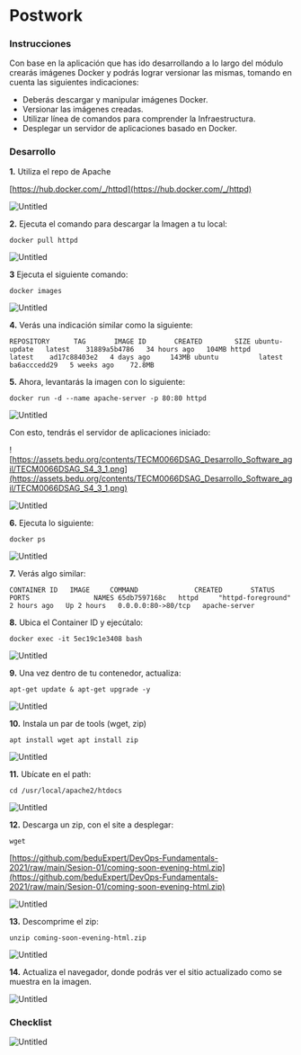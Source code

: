 # Postwork

### **Instrucciones**

Con base en la aplicación que has ido desarrollando a lo largo del módulo crearás imágenes Docker y podrás lograr versionar las mismas, tomando en cuenta las siguientes indicaciones:

- Deberás descargar y manipular imágenes Docker.
- Versionar las imágenes creadas.
- Utilizar línea de comandos para comprender la Infraestructura.
- Desplegar un servidor de aplicaciones basado en Docker.

### Desarrollo

**1.** Utiliza el repo de Apache

[https://hub.docker.com/_/httpd](https://hub.docker.com/_/httpd)

![Untitled](Postwork%204b3310eabc3d48e289c24ee77a13c2ed/Untitled.png)

**2.** Ejecuta el comando para descargar la Imagen a tu local:

`docker pull httpd`

![Untitled](Postwork%204b3310eabc3d48e289c24ee77a13c2ed/Untitled%201.png)

**3** Ejecuta el siguiente comando:

`docker images`

![Untitled](Postwork%204b3310eabc3d48e289c24ee77a13c2ed/Untitled%202.png)

**4.** Verás una indicación similar como la siguiente:

`REPOSITORY      TAG       IMAGE ID       CREATED        SIZE ubuntu-update   latest    31889a5b4786   34 hours ago   104MB httpd           latest    ad17c88403e2   4 days ago     143MB ubuntu          latest    ba6acccedd29   5 weeks ago    72.8MB`

**5.** Ahora, levantarás la imagen con lo siguiente:

`docker run -d --name apache-server -p 80:80 httpd`

![Untitled](Postwork%204b3310eabc3d48e289c24ee77a13c2ed/Untitled%203.png)

Con esto, tendrás el servidor de aplicaciones iniciado:

![https://assets.bedu.org/contents/TECM0066DSAG_Desarrollo_Software_agil/TECM0066DSAG_S4_3_1.png](https://assets.bedu.org/contents/TECM0066DSAG_Desarrollo_Software_agil/TECM0066DSAG_S4_3_1.png)

![Untitled](Postwork%204b3310eabc3d48e289c24ee77a13c2ed/Untitled%204.png)

**6.** Ejecuta lo siguiente:

`docker ps`

![Untitled](Postwork%204b3310eabc3d48e289c24ee77a13c2ed/Untitled%205.png)

**7.** Verás algo similar:

`CONTAINER ID   IMAGE     COMMAND              CREATED       STATUS       PORTS                NAMES 65db7597168c   httpd     "httpd-foreground"   2 hours ago   Up 2 hours   0.0.0.0:80->80/tcp   apache-server`

**8.** Ubica el Container ID y ejecútalo:

`docker exec -it 5ec19c1e3408 bash`

![Untitled](Postwork%204b3310eabc3d48e289c24ee77a13c2ed/Untitled%206.png)

**9.** Una vez dentro de tu contenedor, actualiza:

`apt-get update & apt-get upgrade -y`

![Untitled](Postwork%204b3310eabc3d48e289c24ee77a13c2ed/Untitled%207.png)

**10.** Instala un par de tools (wget, zip)

`apt install wget apt install zip`

![Untitled](Postwork%204b3310eabc3d48e289c24ee77a13c2ed/Untitled%208.png)

**11.** Ubícate en el path:

`cd /usr/local/apache2/htdocs`

![Untitled](Postwork%204b3310eabc3d48e289c24ee77a13c2ed/Untitled%209.png)

**12.** Descarga un zip, con el site a desplegar:

`wget`

[https://github.com/beduExpert/DevOps-Fundamentals-2021/raw/main/Sesion-01/coming-soon-evening-html.zip](https://github.com/beduExpert/DevOps-Fundamentals-2021/raw/main/Sesion-01/coming-soon-evening-html.zip)

![Untitled](Postwork%204b3310eabc3d48e289c24ee77a13c2ed/Untitled%2010.png)

**13.** Descomprime el zip:

`unzip coming-soon-evening-html.zip`

![Untitled](Postwork%204b3310eabc3d48e289c24ee77a13c2ed/Untitled%2011.png)

**14.** Actualiza el navegador, donde podrás ver el sitio actualizado como se muestra en la imagen.

![Untitled](Postwork%204b3310eabc3d48e289c24ee77a13c2ed/Untitled%2012.png)

### **Checklist**

![Untitled](Postwork%204b3310eabc3d48e289c24ee77a13c2ed/Untitled%2013.png)